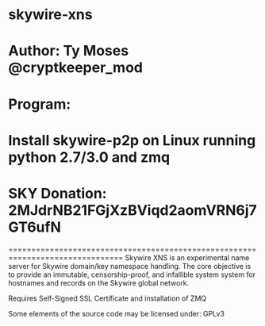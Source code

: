 # skywire-xns

# Author: Ty Moses @cryptkeeper_mod
#
# Program:
#   Install skywire-p2p on Linux running python 2.7/3.0 and zmq
# SKY Donation: 2MJdrNB21FGjXzBViqd2aomVRN6j7GT6ufN

===============================================================================
Skywire XNS is an experimental name server for Skywire domain/key namespace handling.
The core objective is to provide an immutable, censorship-proof, and infallible system
system for hostnames and records on the Skywire global network.

Requires Self-Signed SSL Certificate and installation of ZMQ


Some elements of the source code may be licensed under:
GPLv3

